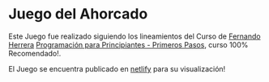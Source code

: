 # Juego del Ahorcado

Este Juego fue realizado siguiendo los lineamientos del Curso de [Fernando Herrera](https://cursos.devtalles.com/)
[Programación para Principiantes - Primeros Pasos](https://cursos.devtalles.com/courses/programacion-para-principiantes?coupon=learn-01), curso 100% Recomendado!.

El Juego se encuentra publicado en [netlify](https://my-game-oram.netlify.app/) para su visualización!